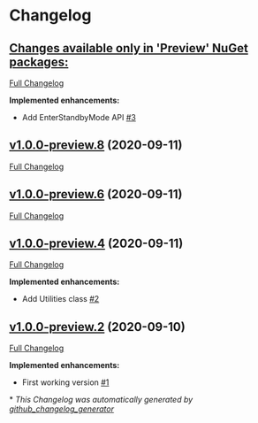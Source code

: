 # Changelog

## [**Changes available only in 'Preview' NuGet packages:**](https://github.com/nanoframework/lib-nanoFramework.Hardware.TI/tree/HEAD)

[Full Changelog](https://github.com/nanoframework/lib-nanoFramework.Hardware.TI/compare/v1.0.0-preview.8...HEAD)

**Implemented enhancements:**

- Add EnterStandbyMode API [\#3](https://github.com/nanoframework/lib-nanoFramework.Hardware.TI/pull/3)

## [v1.0.0-preview.8](https://github.com/nanoframework/lib-nanoFramework.Hardware.TI/tree/v1.0.0-preview.8) (2020-09-11)

[Full Changelog](https://github.com/nanoframework/lib-nanoFramework.Hardware.TI/compare/v1.0.0-preview.6...v1.0.0-preview.8)

## [v1.0.0-preview.6](https://github.com/nanoframework/lib-nanoFramework.Hardware.TI/tree/v1.0.0-preview.6) (2020-09-11)

[Full Changelog](https://github.com/nanoframework/lib-nanoFramework.Hardware.TI/compare/v1.0.0-preview.4...v1.0.0-preview.6)

## [v1.0.0-preview.4](https://github.com/nanoframework/lib-nanoFramework.Hardware.TI/tree/v1.0.0-preview.4) (2020-09-11)

[Full Changelog](https://github.com/nanoframework/lib-nanoFramework.Hardware.TI/compare/v1.0.0-preview.2...v1.0.0-preview.4)

**Implemented enhancements:**

- Add Utilities class [\#2](https://github.com/nanoframework/lib-nanoFramework.Hardware.TI/pull/2)

## [v1.0.0-preview.2](https://github.com/nanoframework/lib-nanoFramework.Hardware.TI/tree/v1.0.0-preview.2) (2020-09-10)

[Full Changelog](https://github.com/nanoframework/lib-nanoFramework.Hardware.TI/compare/b46678c365ace96c6164b204cae9c96431148760...v1.0.0-preview.2)

**Implemented enhancements:**

- First working version [\#1](https://github.com/nanoframework/lib-nanoFramework.Hardware.TI/pull/1)



\* *This Changelog was automatically generated by [github_changelog_generator](https://github.com/github-changelog-generator/github-changelog-generator)*
